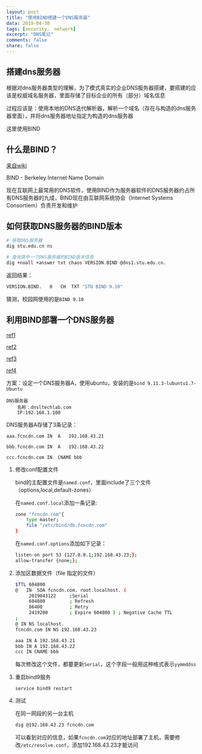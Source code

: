 ```yaml
---
layout: post
title: "使用BIND搭建一个DNS服务器"
data: 2019-04-30
tags: [security， network]
excerpt: "DNS笔记"
comments: false
share: false
---
```


## 搭建dns服务器

根据对dns服务器类型的理解，为了模式真实的企业DNS服务器搭建，要搭建的应该是权威域名服务器，里面存储了目标企业的所有（部分）域名信息

过程应该是：使用本地的DNS迭代解析器，解析一个域名（存在与构造的dns服务器里面），并将dns服务器地址指定为构造的dns服务器

这里使用BIND

## 什么是BIND？

[来自wiki](https://zh.wikipedia.org/wiki/BIND)

BIND - Berkeley Internet Name Domain

现在互联网上最常用的DNS软件，使用BIND作为服务器软件的DNS服务器约占所有DNS服务器的九成，BIND现在由互联网系统协会（Internet Systems Consortiem）负责开发和维护

## 如何获取DNS服务器的BIND版本

```bash
# 获取DNS服务器
dig stu.edu.cn ns

# 查询其中一个DNS服务器的BIND版本信息
dig +noall +answer txt chaos VERSION.BIND @dns1.stu.edu.cn.
```

返回结果：

```bash
VERSION.BIND.   0   CH  TXT "STU BIND 9.10"
```

猜测，校园网使用的是`BIND 9.10`

## 利用BIND部署一个DNS服务器

[ref1](https://linuxtechlab.com/configuring-dns-server-using-bind/)

[ref2](http://www.servermom.org/how-to-install-and-setup-bind9-on-ubuntu-server/)

[ref3](https://wiki.ubuntu.org.cn/Bind9%E5%AE%89%E8%A3%85%E8%AE%BE%E7%BD%AE%E6%8C%87%E5%8D%97#Master_Server.EF.BC.88.E4.B8.BB.E6.9C.8D.E5.8A.A1.E5.99.A8.EF.BC.89)

[ref4](https://blog.csdn.net/lyhDream/article/details/77620932)

方案：设定一个DNS服务器A，使用ubuntu，安装的是`bind 9.11.3-lubuntu1.7-Ubuntu`

```text
DNS服务器
    名称：dnsltechlab.com
    IP:192.168.1.100
```

DNS服务器A存储了3条记录：

`aaa.fcncdn.com IN  A   192.168.43.21`

`bbb.fcncdn.com IN  A   192.168.43.22`

`ccc.fcncdn.com IN  CNAME bbb`

1. 修改conf配置文件

    bind的主配置文件是`named.conf`，里面include了三个文件（options,local,default-zones）

    在`named.conf.local`添加一条记录:

    ```bash
    zone "fcncdn.com"{
        type master;
        file "/etc/bind/db.fcncdn.com"
    }
    ```

    在`named.conf.options`添加如下记录：

    ```bash
    listen-on port 53 {127.0.0.1;192.168.43.23;};
    allow-transfer {none;};
    ```

2. 添加区数据文件（file 指定的文件）

    ```bash
    $TTL 604800
    @   IN  SOA fcncdn.com. root.localhost. (
         2019043122     ;Serial
         604800         ; Refresh
         86400          ; Retry
         2419200        ; Expire 604800 ) ; Negative Cache TTL
    ;
    @ IN NS localhost.
    fcncdn.com IN NS 192.168.43.23

    aaa IN A 192.168.43.21
    bbb IN A 192.168.43.22
    ccc IN CNAME bbb
    ```

    每次修改这个文件，都要更新`Serial`，这个字段一般用这种格式表示`yymmddss`

3. 重启bind9服务

    `service bind9 restart`

4. 测试

    在同一网段的另一台主机

    ```bash
    dig @192.168.43.23 fcncdn.com
    ```

    可以看到对应的信息，如果`fcncdn.com`对应的地址部署了主机，需要修改`/etc/resolve.conf`，添加192.168.43.23才能访问